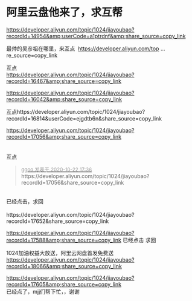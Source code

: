 # 阿里云盘他来了，求互帮


https://developer.aliyun.com/topic/1024/jiayoubao?recordId=14954&amp;userCode=a1ptrdnf&amp;share_source=copy_link

最帅的吴彦祖在哪里，来互点&nbsp;&nbsp;<a href="https://developer.aliyun.com/topic/1024/jiayoubao?recordId=10426&amp;share_source=copy_link" target="_blank">https://developer.aliyun.com/top ... re_source=copy_link</a>

互点<br />
https://developer.aliyun.com/topic/1024/jiayoubao?recordId=16467&amp;share_source=copy_link

https://developer.aliyun.com/topic/1024/jiayoubao?recordId=16042&amp;share_source=copy_link

互点https://developer.aliyun.com/topic/1024/jiayoubao?recordId=16814&amp;userCode=ejgdtb6n&amp;share_source=copy_link

https://developer.aliyun.com/topic/1024/jiayoubao?recordId=17056&amp;share_source=copy_link<br />
<br />
<br />
互点<img id="aimg_hkR6z" onclick="zoom(this, this.src, 0, 0, 0)" class="zoom" src="https://cdn.jsdelivr.net/gh/hishis/forum-master/public/images/patch.gif" onmouseover="img_onmouseoverfunc(this)" onload="thumbImg(this)" border="0" alt="" />

<div class="quote"><blockquote><font size="2"><a href="https://www.hostloc.com/forum.php?mod=redirect&amp;goto=findpost&amp;pid=9336992&amp;ptid=757241" target="_blank"><font color="#999999">ggoo 发表于 2020-10-22 17:36</font></a></font><br />
https://developer.aliyun.com/topic/1024/jiayoubao?recordId=17056&amp;share_source=copy_link</blockquote></div><br />
已经点击，求回<br />
<br />
https://developer.aliyun.com/topic/1024/jiayoubao?recordId=17652&amp;share_source=copy_link<img id="aimg_r7xXx" onclick="zoom(this, this.src, 0, 0, 0)" class="zoom" src="https://cdn.jsdelivr.net/gh/hishis/forum-master/public/images/patch.gif" onmouseover="img_onmouseoverfunc(this)" onload="thumbImg(this)" border="0" alt="" />

https://developer.aliyun.com/topic/1024/jiayoubao?recordId=17588&amp;share_source=copy_link 已经点击 求回

1024加油权益大放送，阿里云网盘首发免费送 https://developer.aliyun.com/topic/1024/jiayoubao?recordId=18066&amp;share_source=copy_link

https://developer.aliyun.com/topic/1024/jiayoubao?recordId=17605&amp;share_source=copy_link<br />
已经点了，mjj们帮下忙，，谢谢
